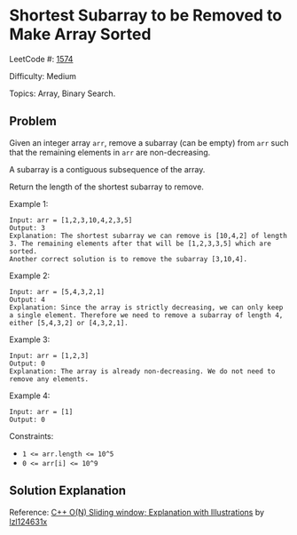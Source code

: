 # Shortest Subarray to be Removed to Make Array Sorted

LeetCode #: [1574](https://leetcode.com/problems/shortest-subarray-to-be-removed-to-make-array-sorted/)

Difficulty: Medium

Topics: Array, Binary Search.

## Problem

Given an integer array `arr`, remove a subarray (can be empty) from `arr` such that the remaining elements in `arr` are non-decreasing.

A subarray is a contiguous subsequence of the array.

Return the length of the shortest subarray to remove.

Example 1:

```text
Input: arr = [1,2,3,10,4,2,3,5]
Output: 3
Explanation: The shortest subarray we can remove is [10,4,2] of length 3. The remaining elements after that will be [1,2,3,3,5] which are sorted.
Another correct solution is to remove the subarray [3,10,4].
```

Example 2:

```text
Input: arr = [5,4,3,2,1]
Output: 4
Explanation: Since the array is strictly decreasing, we can only keep a single element. Therefore we need to remove a subarray of length 4, either [5,4,3,2] or [4,3,2,1].
```

Example 3:

```text
Input: arr = [1,2,3]
Output: 0
Explanation: The array is already non-decreasing. We do not need to remove any elements.
```

Example 4:

```text
Input: arr = [1]
Output: 0
```

Constraints:

- `1 <= arr.length <= 10^5`
- `0 <= arr[i] <= 10^9`

## Solution Explanation

Reference: [C++ O(N) Sliding window; Explanation with Illustrations](https://leetcode.com/problems/shortest-subarray-to-be-removed-to-make-array-sorted/discuss/830480/C%2B%2B-O(N)-Sliding-window-Explanation-with-Illustrations) by [lzl124631x](https://leetcode.com/lzl124631x)
